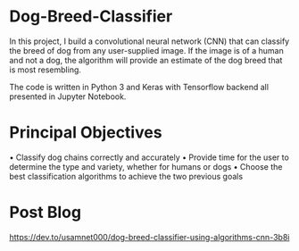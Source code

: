 # Dog-Breed-Classifier

In this project, I build a convolutional neural network (CNN) that can classify the breed of dog from any user-supplied image. If the image is of a human and not a dog, the algorithm will provide an estimate of the dog breed that is most resembling.

The code is written in Python 3 and Keras with Tensorflow backend all presented in Jupyter Notebook.

# Principal Objectives

• Classify dog chains correctly and accurately
• Provide time for the user to determine the type and variety, whether for humans or dogs
• Choose the best classification algorithms to achieve the two previous goals

# Post Blog

https://dev.to/usamnet000/dog-breed-classifier-using-algorithms-cnn-3b8i
